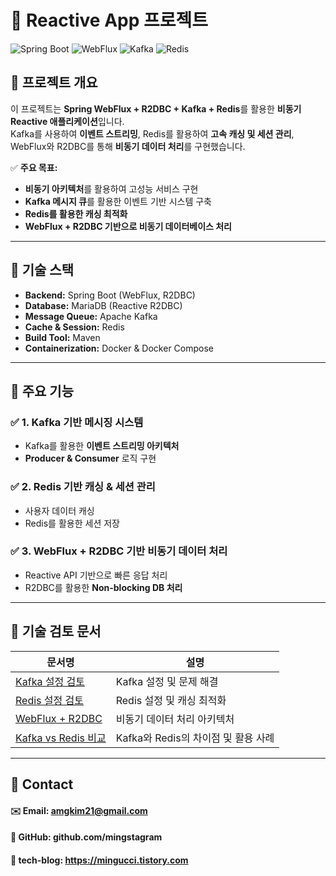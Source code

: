 # 🚀 Reactive App 프로젝트

![Spring Boot](https://img.shields.io/badge/Spring%20Boot-2.7+-green?style=flat)
![WebFlux](https://img.shields.io/badge/WebFlux-Reactive-blue?style=flat)
![Kafka](https://img.shields.io/badge/Kafka-Message%20Queue-orange?style=flat)
![Redis](https://img.shields.io/badge/Redis-Cache-red?style=flat)

## 📌 프로젝트 개요
이 프로젝트는 **Spring WebFlux + R2DBC + Kafka + Redis**를 활용한 **비동기 Reactive 애플리케이션**입니다.  
Kafka를 사용하여 **이벤트 스트리밍**, Redis를 활용하여 **고속 캐싱 및 세션 관리**, WebFlux와 R2DBC를 통해 **비동기 데이터 처리**를 구현했습니다.

✅ **주요 목표:**
- **비동기 아키텍처**를 활용하여 고성능 서비스 구현
- **Kafka 메시지 큐**를 활용한 이벤트 기반 시스템 구축
- **Redis를 활용한 캐싱 최적화**
- **WebFlux + R2DBC 기반으로 비동기 데이터베이스 처리**

---

## 📌 기술 스택
- **Backend:** Spring Boot (WebFlux, R2DBC)
- **Database:** MariaDB (Reactive R2DBC)
- **Message Queue:** Apache Kafka
- **Cache & Session:** Redis
- **Build Tool:** Maven
- **Containerization:** Docker & Docker Compose

---

## 📌 주요 기능
### ✅ **1. Kafka 기반 메시징 시스템**
- Kafka를 활용한 **이벤트 스트리밍 아키텍처**
- **Producer & Consumer** 로직 구현

### ✅ **2. Redis 기반 캐싱 & 세션 관리**
- 사용자 데이터 캐싱
- Redis를 활용한 세션 저장

### ✅ **3. WebFlux + R2DBC 기반 비동기 데이터 처리**
- Reactive API 기반으로 빠른 응답 처리
- R2DBC를 활용한 **Non-blocking DB 처리**

---

## 📌 기술 검토 문서
| 문서명                                                   | 설명            | 
|-------------------------------------------------------|---------------|
| [Kafka 설정 검토](https://markdownlivepreview.com/)       | Kafka 설정 및 문제 해결            | 
| [Redis 설정 검토 ](https://markdownlivepreview.com/)      | Redis 설정 및 캐싱 최적화           |
| [WebFlux + R2DBC](https://markdownlivepreview.com/)   | 비동기 데이터 처리 아키텍처       |
| [Kafka vs Redis 비교](https://markdownlivepreview.com/) | Kafka와 Redis의 차이점 및 활용 사례     |  

---

##  📌 Contact
#### ✉️ Email: amgkim21@gmail.com
#### 📌 GitHub: github.com/mingstagram
#### 📌 tech-blog: https://mingucci.tistory.com

